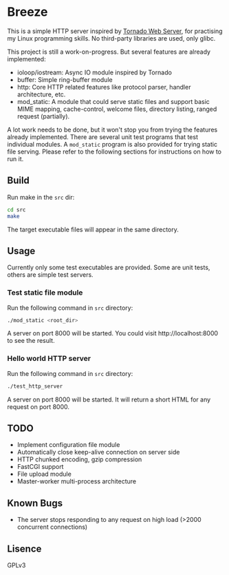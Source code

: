 # Breeze

This is a simple HTTP server inspired by
[Tornado Web Server](https://github.com/facebook/tornado), for
practising my Linux programming skills. No third-party libraries are
used, only glibc.

This project is still a work-on-progress. But several features are
already implemented:

- ioloop/iostream: Async IO module inspired by Tornado
- buffer: Simple ring-buffer module
- http: Core HTTP related features like protocol parser,
  handler architecture, etc.
- mod_static: A module that could serve static files and support basic
  MIME mapping, cache-control, welcome files, directory listing,
  ranged request (partially).

A lot work needs to be done, but it won't stop you from trying the
features already implemented. There are several unit test programs
that test individual modules. A `mod_static` program is also provided
for trying static file serving. Please refer to the following sections
for instructions on how to run it.

## Build

Run make in the `src` dir:

```bash
cd src
make
```

The target executable files will appear in the same directory.

## Usage

Currently only some test executables are provided. Some are unit tests,
others are simple test servers.

### Test static file module

Run the following command in `src` directory:

```bash
./mod_static <root_dir>
```

A server on port 8000 will be started. You could visit
http://localhost:8000 to see the result.

### Hello world HTTP server

Run the following command in `src` directory:

```bash
./test_http_server
```

A server on port 8000 will be started. It will return a short HTML for
any request on port 8000.

## TODO

- Implement configuration file module
- Automatically close keep-alive connection on server side
- HTTP chunked encoding, gzip compression
- FastCGI support
- File upload module
- Master-worker multi-process architecture

## Known Bugs

- The server stops responding to any request on high load (>2000
  concurrent connections)

## Lisence

GPLv3
